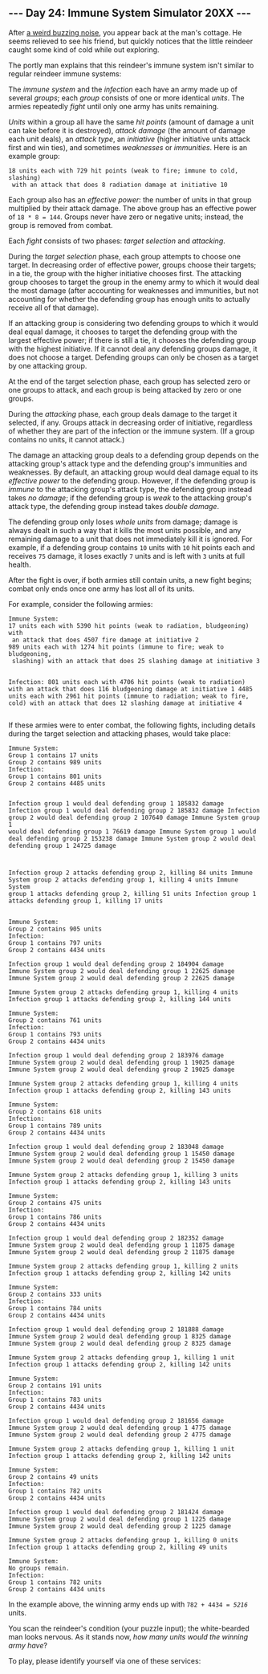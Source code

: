 <article class="day-desc"><h2>--- Day 24: Immune System Simulator 20XX ---</h2><p>After <a href="https://www.youtube.com/watch?v=NDVjLt_QHL8&t=7" target="_blank">a weird buzzing noise</a>, you appear back at the man's cottage. He seems relieved to see his friend, but quickly notices that the little reindeer caught some kind of cold while out exploring.</p>
<p>The portly man explains that this reindeer's immune system isn't similar to regular reindeer immune systems:</p>
<p>The <em>immune system</em> and the <em>infection</em> each have <span title="On second thought, it's pretty similar to regular reindeer immune systems.">an army</span> made up of several <em>groups</em>; each <em>group</em> consists of one or more identical <em>units</em>.  The armies repeatedly <em>fight</em> until only one army has units remaining.</p>
<p><em>Units</em> within a group all have the same <em>hit points</em> (amount of damage a unit can take before it is destroyed), <em>attack damage</em> (the amount of damage each unit deals), an <em>attack type</em>, an <em>initiative</em> (higher initiative units attack first and win ties), and sometimes <em>weaknesses</em> or <em>immunities</em>. Here is an example group:</p>
<pre><code>18 units each with 729 hit points (weak to fire; immune to cold, slashing)
 with an attack that does 8 radiation damage at initiative 10
</code></pre>
<p>Each group also has an <em>effective power</em>: the number of units in that group multiplied by their attack damage. The above group has an effective power of <code>18 * 8 = 144</code>. Groups never have zero or negative units; instead, the group is removed from combat.</p>
<p>Each <em>fight</em> consists of two phases: <em>target selection</em> and <em>attacking</em>.</p>
<p>During the <em>target selection</em> phase, each group attempts to choose one target. In decreasing order of effective power, groups choose their targets; in a tie, the group with the higher initiative chooses first. The attacking group chooses to target the group in the enemy army to which it would deal the most damage (after accounting for weaknesses and immunities, but not accounting for whether the defending group has enough units to actually receive all of that damage).</p>
<p>If an attacking group is considering two defending groups to which it would deal equal damage, it chooses to target the defending group with the largest effective power; if there is still a tie, it chooses the defending group with the highest initiative.  If it cannot deal any defending groups damage, it does not choose a target.  Defending groups can only be chosen as a target by one attacking group.</p>
<p>At the end of the target selection phase, each group has selected zero or one groups to attack, and each group is being attacked by zero or one groups.</p>
<p>During the <em>attacking</em> phase, each group deals damage to the target it selected, if any. Groups attack in decreasing order of initiative, regardless of whether they are part of the infection or the immune system. (If a group contains no units, it cannot attack.)</p>
<p>The damage an attacking group deals to a defending group depends on the attacking group's attack type and the defending group's immunities and weaknesses.  By default, an attacking group would deal damage equal to its <em>effective power</em> to the defending group.  However, if the defending group is <em>immune</em> to the attacking group's attack type, the defending group instead takes <em>no damage</em>; if the defending group is <em>weak</em> to the attacking group's attack type, the defending group instead takes <em>double damage</em>.</p>
<p>The defending group only loses <em>whole units</em> from damage; damage is always dealt in such a way that it kills the most units possible, and any remaining damage to a unit that does not immediately kill it is ignored. For example, if a defending group contains <code>10</code> units with <code>10</code> hit points each and receives <code>75</code> damage, it loses exactly <code>7</code> units and is left with <code>3</code> units at full health.</p>
<p>After the fight is over, if both armies still contain units, a new fight begins; combat only ends once one army has lost all of its units.</p>
<p>For example, consider the following armies:</p>
<pre><code>Immune System:
17 units each with 5390 hit points (weak to radiation, bludgeoning) with
 an attack that does 4507 fire damage at initiative 2
989 units each with 1274 hit points (immune to fire; weak to bludgeoning,
 slashing) with an attack that does 25 slashing damage at initiative 3

Infection:
801 units each with 4706 hit points (weak to radiation) with an attack
 that does 116 bludgeoning damage at initiative 1
4485 units each with 2961 hit points (immune to radiation; weak to fire,
 cold) with an attack that does 12 slashing damage at initiative 4
</code></pre>
<p>If these armies were to enter combat, the following fights, including details during the target selection and attacking phases, would take place:</p>
<pre><code>Immune System:
Group 1 contains 17 units
Group 2 contains 989 units
Infection:
Group 1 contains 801 units
Group 2 contains 4485 units

Infection group 1 would deal defending group 1 185832 damage
Infection group 1 would deal defending group 2 185832 damage
Infection group 2 would deal defending group 2 107640 damage
Immune System group 1 would deal defending group 1 76619 damage
Immune System group 1 would deal defending group 2 153238 damage
Immune System group 2 would deal defending group 1 24725 damage

Infection group 2 attacks defending group 2, killing 84 units
Immune System group 2 attacks defending group 1, killing 4 units
Immune System group 1 attacks defending group 2, killing 51 units
Infection group 1 attacks defending group 1, killing 17 units
</code></pre>
<pre><code>Immune System:
Group 2 contains 905 units
Infection:
Group 1 contains 797 units
Group 2 contains 4434 units

Infection group 1 would deal defending group 2 184904 damage
Immune System group 2 would deal defending group 1 22625 damage
Immune System group 2 would deal defending group 2 22625 damage

Immune System group 2 attacks defending group 1, killing 4 units
Infection group 1 attacks defending group 2, killing 144 units
</code></pre>
<pre><code>Immune System:
Group 2 contains 761 units
Infection:
Group 1 contains 793 units
Group 2 contains 4434 units

Infection group 1 would deal defending group 2 183976 damage
Immune System group 2 would deal defending group 1 19025 damage
Immune System group 2 would deal defending group 2 19025 damage

Immune System group 2 attacks defending group 1, killing 4 units
Infection group 1 attacks defending group 2, killing 143 units
</code></pre>
<pre><code>Immune System:
Group 2 contains 618 units
Infection:
Group 1 contains 789 units
Group 2 contains 4434 units

Infection group 1 would deal defending group 2 183048 damage
Immune System group 2 would deal defending group 1 15450 damage
Immune System group 2 would deal defending group 2 15450 damage

Immune System group 2 attacks defending group 1, killing 3 units
Infection group 1 attacks defending group 2, killing 143 units
</code></pre>
<pre><code>Immune System:
Group 2 contains 475 units
Infection:
Group 1 contains 786 units
Group 2 contains 4434 units

Infection group 1 would deal defending group 2 182352 damage
Immune System group 2 would deal defending group 1 11875 damage
Immune System group 2 would deal defending group 2 11875 damage

Immune System group 2 attacks defending group 1, killing 2 units
Infection group 1 attacks defending group 2, killing 142 units
</code></pre>
<pre><code>Immune System:
Group 2 contains 333 units
Infection:
Group 1 contains 784 units
Group 2 contains 4434 units

Infection group 1 would deal defending group 2 181888 damage
Immune System group 2 would deal defending group 1 8325 damage
Immune System group 2 would deal defending group 2 8325 damage

Immune System group 2 attacks defending group 1, killing 1 unit
Infection group 1 attacks defending group 2, killing 142 units
</code></pre>
<pre><code>Immune System:
Group 2 contains 191 units
Infection:
Group 1 contains 783 units
Group 2 contains 4434 units

Infection group 1 would deal defending group 2 181656 damage
Immune System group 2 would deal defending group 1 4775 damage
Immune System group 2 would deal defending group 2 4775 damage

Immune System group 2 attacks defending group 1, killing 1 unit
Infection group 1 attacks defending group 2, killing 142 units
</code></pre>
<pre><code>Immune System:
Group 2 contains 49 units
Infection:
Group 1 contains 782 units
Group 2 contains 4434 units

Infection group 1 would deal defending group 2 181424 damage
Immune System group 2 would deal defending group 1 1225 damage
Immune System group 2 would deal defending group 2 1225 damage

Immune System group 2 attacks defending group 1, killing 0 units
Infection group 1 attacks defending group 2, killing 49 units
</code></pre>
<pre><code>Immune System:
No groups remain.
Infection:
Group 1 contains 782 units
Group 2 contains 4434 units
</code></pre>
<p>In the example above, the winning army ends up with <code>782 + 4434 = <em>5216</em></code> units.</p>
<p>You scan the reindeer's condition (your puzzle input); the white-bearded man looks nervous.  As it stands now, <em>how many units would the winning army have</em>?</p>
</article>
<p>To play, please identify yourself via one of these services:</p>
